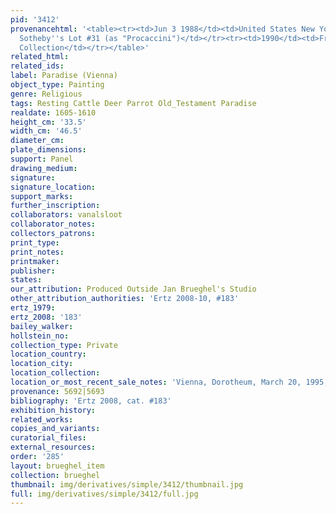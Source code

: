 ```yaml
---
pid: '3412'
provenancehtml: '<table><tr><td>Jun 3 1988</td><td>United States New York NY</td><td>Sale
  Sotheby''s Lot #31 (as "Procaccini")</td></tr><tr><td>1990</td><td>France</td><td>Private
  Collection</td></tr></table>'
related_html:
related_ids:
label: Paradise (Vienna)
object_type: Painting
genre: Religious
tags: Resting Cattle Deer Parrot Old_Testament Paradise
realdate: 1605-1610
height_cm: '33.5'
width_cm: '46.5'
diameter_cm:
plate_dimensions:
support: Panel
drawing_medium:
signature:
signature_location:
support_marks:
further_inscription:
collaborators: vanalsloot
collaborator_notes:
collectors_patrons:
print_type:
print_notes:
printmaker:
publisher:
states:
our_attribution: Produced Outside Jan Brueghel's Studio
other_attribution_authorities: 'Ertz 2008-10, #183'
ertz_1979:
ertz_2008: '183'
bailey_walker:
hollstein_no:
collection_type: Private
location_country:
location_city:
location_collection:
location_or_most_recent_sale_notes: 'Vienna, Dorotheum, March 20, 1995, #192'
provenance: 5692|5693
bibliography: 'Ertz 2008, cat. #183'
exhibition_history:
related_works:
copies_and_variants:
curatorial_files:
external_resources:
order: '285'
layout: brueghel_item
collection: brueghel
thumbnail: img/derivatives/simple/3412/thumbnail.jpg
full: img/derivatives/simple/3412/full.jpg
---
```

